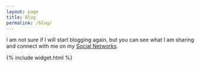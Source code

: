 ```yaml
---
layout: page
title: Blog
permalink: /blog/
---
```


I am not sure if I will start blogging again, but you can see what I am sharing and connect with me on my <a href="{{ site.baseurl }}/dna">Social Networks</a>.

{% include widget.html %}